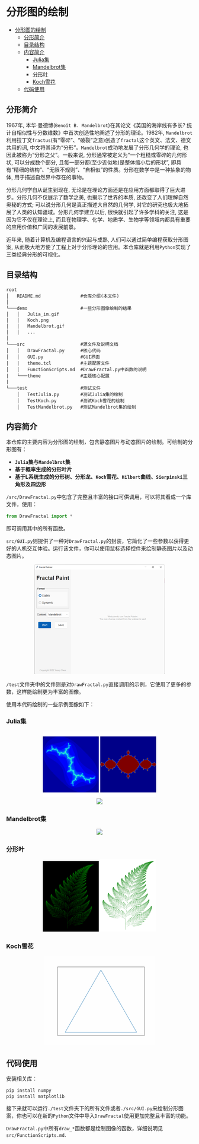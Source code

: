 # 分形图的绘制

- [分形图的绘制](#分形图的绘制)
  - [分形简介](#分形简介)
  - [目录结构](#目录结构)
  - [内容简介](#内容简介)
    - [Julia集](#julia集)
    - [Mandelbrot集](#mandelbrot集)
    - [分形叶](#分形叶)
    - [Koch雪花](#koch雪花)
  - [代码使用](#代码使用)

## 分形简介

1967年, 本华·曼德博(`Benoît B. Mandelbrot`)在其论文《英国的海岸线有多长? 统计自相似性与分数维数》中首次创造性地阐述了分形的理论。1982年, `Mandelbrot`利用拉丁文`fractus`(有“零碎”、“破裂”之意)创造了`fractal`这个英文、法文、德文共用的词, 中文将其译为“分形”。`Mandelbrot`成功地发展了分形几何学的理论, 也因此被称为“分形之父”。一般来说, 分形通常被定义为“一个粗糙或零碎的几何形状, 可以分成数个部分, 且每一部分都(至少近似地)是整体缩小后的形状”, 即具有“精细的结构”、“无限不规则”、“自相似”的性质。分形在数学中是一种抽象的物体, 用于描述自然界中存在的事物。

分形几何学自从诞生到现在, 无论是在理论方面还是在应用方面都取得了巨大进步。分形几何不仅展示了数学之美, 也揭示了世界的本质, 还改变了人们理解自然奥秘的方式; 可以说分形几何是真正描述大自然的几何学, 对它的研究也极大地拓展了人类的认知疆域。分形几何学建立以后, 很快就引起了许多学科的关注, 这是因为它不仅在理论上, 而且在物理学、化学、地质学、生物学等领域内都具有重要的应用价值和广阔的发展前景。

近年来, 随着计算机及编程语言的兴起与成熟, 人们可以通过简单编程获取分形图案, 从而极大地方便了工程上对于分形理论的应用。本仓库就是利用`Python`实现了三类经典分形的可视化。

## 目录结构

```
root
│   README.md               #仓库介绍(本文件)    
│
└───demo                    #一些分形图像绘制的结果
│   │   Julia_im.gif
│   │   Koch.png
│   │   Mandelbrot.gif
│   │   ...
│   
└───src                     #源文件及说明文档
│   │   DrawFractal.py      #核心代码
│   │   GUI.py              #GUI界面
|   |   theme.tcl           #主题配置文件
│   │   FunctionScripts.md  #DrawFractal.py中函数的说明
|   └───theme               #主题核心配置
|
└───test                    #测试文件
    │   TestJulia.py        #测试Julia集的绘制
    │   TestKoch.py         #测试Koch雪花的绘制
    │   TestMandelbrot.py   #测试Mandelbrot集的绘制
```

## 内容简介

本仓库的主要内容为分形图的绘制，包含静态图片与动态图片的绘制。可绘制的分形图有：

- **`Julia`集与`Mandelbrot`集**
- **基于概率生成的分形叶片**
- **基于L系统生成的分形树、分形龙、`Koch`雪花、`Hilbert`曲线、`Sierpinski`三角形及四边形**

`/src/DrawFractal.py`中包含了完整且丰富的接口可供调用，可以将其看成一个库文件，使用：

```python
from DrawFractal import *
```

即可调用其中的所有函数。

`src/GUI.py`则提供了一种对`DrawFractal.py`的封装，它简化了一些参数以获得更好的人机交互体验。运行该文件，你可以使用鼠标选择控件来绘制静态图片以及动态图片。

<div align="center">
<img src=./demo/demo.png width=70%/>
</div>

`/test`文件夹中的文件则是对`DrawFractal.py`直接调用的示例，它使用了更多的参数，这样能绘制更为丰富的图像。

使用本代码绘制的一些示例图像如下：

### Julia集

<div align="center">
<img src=./demo/Julia_im.gif width=30%/>
<img src=./demo/Julia_real.gif width=30%/>
</div>

<div align="center">
<img src=./demo/julia.png width=60%/>
</div>

### Mandelbrot集

<div align="center">
<img src=./demo/Mandelbrot.png width=60%/>
</div>

### 分形叶

<div align="center">
<img src=./demo/leaf_black.png width=30%>
<img src=./demo/leaf_white.png width=30%>
</div>

### Koch雪花

<div align="center">
<img src=./demo/koch.gif width=60%/>
</div>

## 代码使用

安装相关库：

```
pip install numpy
pip install matplotlib
```

接下来就可以运行`./test`文件夹下的所有文件或者`./src/GUI.py`来绘制分形图案，你也可以在新的`Python`文件中导入`DrawFractal`使用更加完整且丰富的功能。

`DrawFractal.py`中所有`draw_*`函数都是绘制图像的函数，详细说明见`src/FunctionScripts.md`.